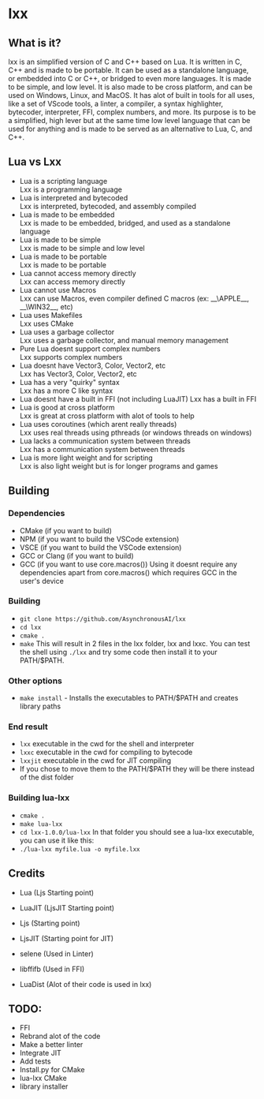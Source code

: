 # lxx
## What is it?
lxx is an simplified version of C and C++ based on Lua. It is written in C, C++ and is made to be portable. It can be used as a standalone language, or embedded into C or C++, or 
bridged to even more languages. It is made to be simple, and low level. It is also made to be cross platform, and can be used on Windows, Linux, and MacOS. It has alot of 
built in tools for all uses, like a set of VScode tools, a linter, a compiler, a syntax highlighter, bytecoder, interpreter, FFI, complex numbers, and more. Its purpose is to
be a simplified, high lever but at the same time low level language that can be used for anything and is made to be served as an alternative to Lua, C, and C++.

## Lua vs Lxx
- Lua is a scripting language                           
 Lxx is a programming language
- Lua is interpreted and bytecoded                      
 Lxx is interpreted, bytecoded, and assembly compiled
- Lua is made to be embedded                            
 Lxx is made to be embedded, bridged, and used as a standalone language
- Lua is made to be simple                              
 Lxx is made to be simple and low level
- Lua is made to be portable                            
 Lxx is made to be portable
- Lua cannot access memory directly                     
 Lxx can access memory directly
- Lua cannot use Macros                                 
 Lxx can use Macros, even compiler defined C macros (ex: _\_\APPLE\_\_, _\_\WIN32\_\_, etc)
- Lua uses Makefiles                                    
 Lxx uses CMake
- Lua uses a garbage collector                          
 Lxx uses a garbage collector, and manual memory management
- Pure Lua doesnt support complex numbers               
 Lxx supports complex numbers
- Lua doesnt have Vector3, Color, Vector2, etc          
 Lxx has Vector3, Color, Vector2, etc
- Lua has a very "quirky" syntax                        
 Lxx has a more C like syntax
- Lua doesnt have a built in FFI (not including LuaJIT) 
 Lxx has a built in FFI
- Lua is good at cross platform                         
 Lxx is great at cross platform with alot of tools to help
- Lua uses coroutines (which arent really threads)      
 Lxx uses real threads using pthreads (or windows threads on windows)
- Lua lacks a communication system between threads      
 Lxx has a communication system between threads
- Lua is more light weight and for scripting            
 Lxx is also light weight but is for longer programs and games
## Building
### Dependencies
- CMake (if you want to build)
- NPM (if you want to build the VSCode extension)
- VSCE (if you want to build the VSCode extension)
- GCC or Clang (if you want to build)
- GCC (if you want to use core.macros())
Using it doesnt require any dependencies apart from core.macros() which requires GCC in the user's device
### Building
- `git clone https://github.com/AsynchronousAI/lxx`
- `cd lxx`
- `cmake .`
- `make`
This will result in 2 files in the lxx folder, lxx and lxxc. You can test the shell using `./lxx` and try
some code then install it to your PATH/$PATH.
### Other options
- `make install` - Installs the executables to PATH/$PATH and creates library paths
### End result
- `lxx` executable in the cwd for the shell and interpreter
- `lxxc` executable in the cwd for compiling to bytecode
- `lxxjit` executable in the cwd for JIT compiling
- If you chose to move them to the PATH/$PATH they will be there instead of the dist folder
### Building lua-lxx
- `cmake .`
- `make lua-lxx`
- `cd lxx-1.0.0/lua-lxx`
In that folder you should see a lua-lxx executable, you can use it like this:
- `./lua-lxx myfile.lua -o myfile.lxx`

## Credits
- Lua (Ljs Starting point)
- LuaJIT (LjsJIT Starting point)

- Ljs (Starting point)
- LjsJIT (Starting point for JIT)
- selene (Used in Linter)
- libffifb (Used in FFI)
- LuaDist (Alot of their code is used in lxx)

## TODO:
- FFI
- Rebrand alot of the code
- Make a better linter
- Integrate JIT
- Add tests
- Install.py for CMake
- lua-lxx CMake
- library installer